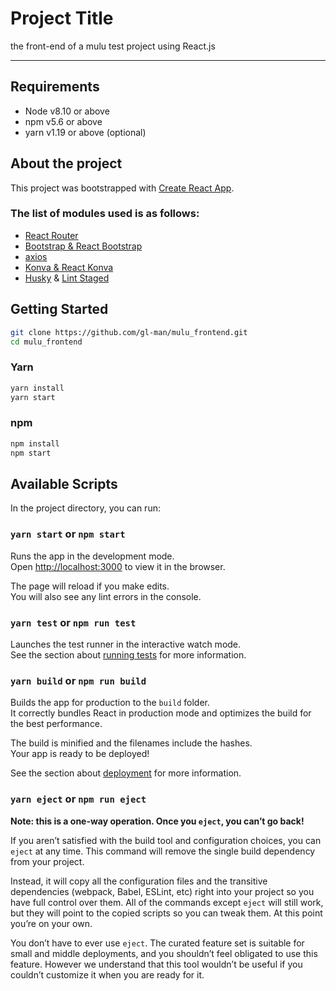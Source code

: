 # Project Title

the front-end of a mulu test project using React.js

---
## Requirements
- Node v8.10 or above
- npm v5.6 or above
- yarn v1.19 or above (optional)

## About the project
This project was bootstrapped with [Create React App](https://github.com/facebook/create-react-app).
### The list of modules used is as follows:
- [React Router](https://github.com/ReactTraining/react-router)
- [Bootstrap & React Bootstrap](https://github.com/react-bootstrap/react-bootstrap)
- [axios](https://github.com/axios/axios)
- [Konva & React Konva](https://github.com/konvajs/react-konva)
- [Husky](https://github.com/typicode/husky) & [Lint Staged](https://github.com/okonet/lint-staged)

## Getting Started
```bash
git clone https://github.com/gl-man/mulu_frontend.git
cd mulu_frontend
```
### Yarn
```bash
yarn install
yarn start
```
### npm
```bash
npm install 
npm start
```

## Available Scripts

In the project directory, you can run:

### `yarn start` or `npm start`

Runs the app in the development mode.<br />
Open [http://localhost:3000](http://localhost:3000) to view it in the browser.

The page will reload if you make edits.<br />
You will also see any lint errors in the console.

### `yarn test` or `npm run test`

Launches the test runner in the interactive watch mode.<br />
See the section about [running tests](https://facebook.github.io/create-react-app/docs/running-tests) for more information.

### `yarn build` or `npm run build`

Builds the app for production to the `build` folder.<br />
It correctly bundles React in production mode and optimizes the build for the best performance.

The build is minified and the filenames include the hashes.<br />
Your app is ready to be deployed!

See the section about [deployment](https://facebook.github.io/create-react-app/docs/deployment) for more information.

### `yarn eject` or `npm run eject`

**Note: this is a one-way operation. Once you `eject`, you can’t go back!**

If you aren’t satisfied with the build tool and configuration choices, you can `eject` at any time. This command will remove the single build dependency from your project.

Instead, it will copy all the configuration files and the transitive dependencies (webpack, Babel, ESLint, etc) right into your project so you have full control over them. All of the commands except `eject` will still work, but they will point to the copied scripts so you can tweak them. At this point you’re on your own.

You don’t have to ever use `eject`. The curated feature set is suitable for small and middle deployments, and you shouldn’t feel obligated to use this feature. However we understand that this tool wouldn’t be useful if you couldn’t customize it when you are ready for it.
